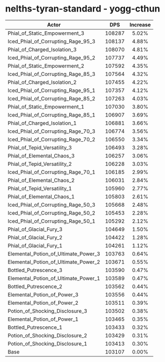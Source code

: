 # nelths-tyran-standard - yogg-cthun
| Actor | DPS | Increase |
|---|:---:|:---:|
|Phial_of_Static_Empowerment_3|108287|5.02%|
|Iced_Phial_of_Corrupting_Rage_95_3|108137|4.88%|
|Phial_of_Charged_Isolation_3|108070|4.81%|
|Iced_Phial_of_Corrupting_Rage_95_2|107737|4.49%|
|Phial_of_Static_Empowerment_2|107592|4.35%|
|Iced_Phial_of_Corrupting_Rage_85_3|107564|4.32%|
|Phial_of_Charged_Isolation_2|107455|4.22%|
|Iced_Phial_of_Corrupting_Rage_95_1|107357|4.12%|
|Iced_Phial_of_Corrupting_Rage_85_2|107263|4.03%|
|Phial_of_Static_Empowerment_1|107030|3.80%|
|Iced_Phial_of_Corrupting_Rage_85_1|106907|3.69%|
|Phial_of_Charged_Isolation_1|106881|3.66%|
|Iced_Phial_of_Corrupting_Rage_70_3|106774|3.56%|
|Iced_Phial_of_Corrupting_Rage_70_2|106550|3.34%|
|Phial_of_Tepid_Versatility_3|106493|3.28%|
|Phial_of_Elemental_Chaos_3|106257|3.06%|
|Phial_of_Tepid_Versatility_2|106228|3.03%|
|Iced_Phial_of_Corrupting_Rage_70_1|106185|2.99%|
|Phial_of_Elemental_Chaos_2|106031|2.84%|
|Phial_of_Tepid_Versatility_1|105960|2.77%|
|Phial_of_Elemental_Chaos_1|105803|2.61%|
|Iced_Phial_of_Corrupting_Rage_50_3|105668|2.48%|
|Iced_Phial_of_Corrupting_Rage_50_2|105453|2.28%|
|Iced_Phial_of_Corrupting_Rage_50_1|105292|2.12%|
|Phial_of_Glacial_Fury_3|104649|1.50%|
|Phial_of_Glacial_Fury_2|104422|1.28%|
|Phial_of_Glacial_Fury_1|104261|1.12%|
|Elemental_Potion_of_Ultimate_Power_3|103763|0.64%|
|Elemental_Potion_of_Ultimate_Power_2|103671|0.55%|
|Bottled_Putrescence_3|103590|0.47%|
|Elemental_Potion_of_Ultimate_Power_1|103589|0.47%|
|Bottled_Putrescence_2|103562|0.44%|
|Elemental_Potion_of_Power_3|103556|0.44%|
|Elemental_Potion_of_Power_2|103511|0.39%|
|Potion_of_Shocking_Disclosure_3|103502|0.38%|
|Elemental_Potion_of_Power_1|103465|0.35%|
|Bottled_Putrescence_1|103433|0.32%|
|Potion_of_Shocking_Disclosure_2|103429|0.31%|
|Potion_of_Shocking_Disclosure_1|103413|0.30%|
|Base|103107|0.00%|
